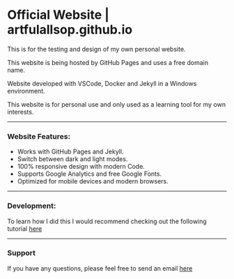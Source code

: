 # Official Website | artfulallsop.github.io

This is for the testing and design of my own personal website.

This website is being hosted by GitHub Pages and uses a free domain name.

Website developed with VSCode, Docker and Jekyll in a Windows environment.

This website is for personal use and only used as a learning tool for my own interests.

* * *

### Website Features:

- Works with GitHub Pages and Jekyll.
- Switch between dark and light modes.
- 100% responsive design with modern Code.
- Supports Google Analytics and free Google Fonts.
- Optimized for mobile devices and modern browsers.

* * *

### Development:

To learn how I did this I would recommend checking out the following tutorial [here](https://github.com/BillRaymond/my-jekyll-docker-website)

* * *

### Support

<p>If you have any questions, please feel free to send an email <a href="mailto:yournamehere@gmail.com">here</a><p>